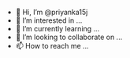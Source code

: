 - 👋 Hi, I’m @priyanka15j
- 👀 I’m interested in ...
- 🌱 I’m currently learning ...
- 💞️ I’m looking to collaborate on ...
- 📫 How to reach me ...

<!---
priyanka15j/priyanka15j is a ✨ special ✨ repository because its `README.md` (this file) appears on your GitHub profile.
You can click the Preview link to take a look at your changes.
--->
